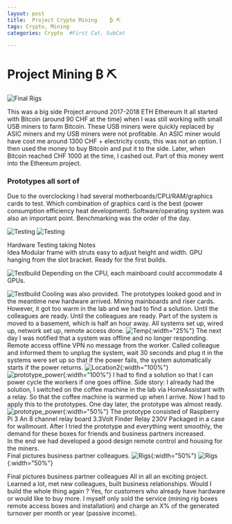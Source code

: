```yaml
---
layout: post
title:  Project Crypto Mining    ₿ ⛏️
tags: Crypto, Mining
categories: Crypto  #First Cat, SubCat

---
```

# Project Mining    ₿ ⛏️

![Final Rigs](assets/img/web/mining/runningrig_final.jpg "Final")

This was a big side Project arround 2017-2018 ETH Ethereum
It all started with Bitcoin (around 90 CHF at the time) when I was still working with small USB miners to farm Bitcoin.  These USB miners were quickly replaced by ASIC miners and my USB miners were not profitable.
An ASIC miner would have cost me around 1300 CHF + electricity costs, this was not an option. I then used the money to buy Bitcoin and put it to the side. Later, when Bitcoin reached CHF 1000 at the time, I cashed out. Part of this money went into the Ethereum project. 

### Prototypes all sort of

Due to the overclocking I had several motherboards/CPU/RAM/graphics cards to test. Which combination of graphics card is the best (power consumption efficiency heat development).
Software/operating system was also an important point. Benchmarking was the order of the day.

![Testing](assets/img/web/mining/benchmarking.jpg "Testing")
![Testing](assets/img/web/mining/benchmarking2.jpg "Testing")

Hardware Testing taking Notes \
Idea Modular frame with struts easy to adjust height and width. GPU hanging from the slot bracket. Ready for the first builds. 

![Testbuild](assets/img/web/mining/bauphase2.jpg "Rackdesign_2")
Depending on the CPU, each mainboard could accommodate 4 GPUs.

![Testbuild](assets/img/web/mining/gotfans.jpg "Fans")
Cooling was also provided. The prototypes looked good and in the meantime new hardware arrived.
Mining mainboards and riser cards. However, it got too warm in the lab and we had to find a solution. Until the colleagues are ready. Until the colleagues are ready. Part of the system is moved to a basement, which is half an hour away. All systems set up, wired up, network set up, remote access done.
![Temp](assets/img/web/mining/temp2.jpg "Temp"){:width="25%"}
The next day I was notified that a system was offline and no longer responding. Remote access offline VPN no message from the worker. Called colleague and informed them to unplug the system, wait 30 seconds and plug it in the systems were set up so that if the power fails, the system automatically starts if the power returns.
![Location2](assets/img/web/mining/testrigs.jpg "Location2"){:width="100%"}
![prototype_power](assets/img/web/mining/rpi_dev.jpg "Raspberry Pi"){:width="100%"}
I had to find a solution so that I can power cycle the workers if one goes offline. 
Side story: I already had the solution, I switched on the coffee machine in the lab via HomeAssistant with a relay. So that the coffee machine is warmed up when I arrive.
Now I had to apply this to the prototypes. One day later, the prototype was almost ready. 
![prototype_power](assets/img/web/mining/prototyp_final.jpg "Relaisboard"){:width="50%"}
The prototype consisted of Raspberry Pi 3 An 8 channel relay board 3.3Volt 
Finder Relay 230V Packaged in a case for wallmount. After I tried the prototype and everything went smoothly, the demand for these boxes for friends and business partners increased. \
In the end we had developed a good design remote control and housing for the miners. \
Final pictures business partner colleagues.
![Rigs](assets/img/web/mining/runningrig_final.jpg "Rigs"){:width="50%"}
![Rigs](assets/img/web/mining/rigs_friend.jpg "Rigs"){:width="50%"}

Final pictures business partner colleagues
All in all an exciting project. Learned a lot, met new colleagues, built business relationships. Would I build the whole thing again ? Yes, for customers who already have hardware or would like to buy more. I myself only sold the service (mining rig boxes remote access boxes and installation) and charge an X% of the generated turnover per month or year (passive income).
